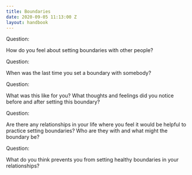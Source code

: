 ```yaml
---
title: Boundaries
date: 2020-09-05 11:13:00 Z
layout: handbook
---
```


Question:

How do you feel about setting boundaries with other people?  


Question:

When was the last time you set a boundary with somebody?


Question:

What was this like for you? What thoughts and feelings did you notice before and after setting this boundary?


Question:

Are there any relationships in your life where you feel it would be helpful to practice setting boundaries? Who are they with and what might the boundary be?


Question:

What do you think prevents you from setting healthy boundaries in your relationships?
